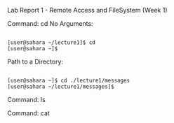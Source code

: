 Lab Report 1 - Remote Access and FileSystem (Week 1)

Command: cd
No Arguments:
```shell

[user@sahara ~/lecture1]$ cd
[user@sahara ~]$ 

```

Path to a Directory:
```shell

[user@sahara ~]$ cd ./lecture1/messages
[user@sahara ~/lecture1/messages]$ 

```


Command: ls

Command: cat





